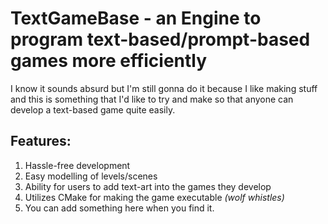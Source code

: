 # TextGameBase - an Engine to program text-based/prompt-based games more efficiently

I know it sounds absurd but I'm still gonna do it because I like making stuff and this is something that I'd like to try and make so that anyone can develop a text-based game quite easily.

## Features:
1. Hassle-free development
2. Easy modelling of levels/scenes
3. Ability for users to add text-art into the games they develop
4. Utilizes CMake for making the game executable  <i>(wolf whistles)</i>
5. You can add something here when you find it.